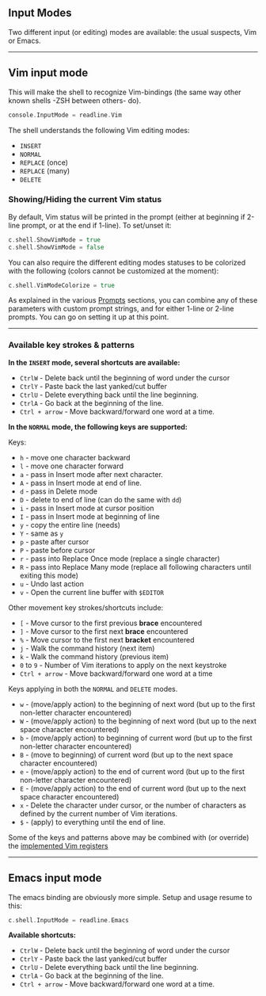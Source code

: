 
## Input Modes

Two different input (or editing) modes are available: the usual suspects, Vim or Emacs.

------
## Vim input mode

This will make the shell to recognize Vim-bindings (the same way other known shells -ZSH between others- do).

```go
console.InputMode = readline.Vim
```

The shell understands the following Vim editing modes:
- `INSERT`
- `NORMAL`
- `REPLACE` (once)
- `REPLACE` (many)
- `DELETE`

### Showing/Hiding the current Vim status

By default, Vim status will be printed in the prompt (either at beginning if 2-line prompt, or at the end if 1-line).
To set/unset it:
```go
c.shell.ShowVimMode = true
c.shell.ShowVimMode = false 
```

You can also require the different editing modes statuses to be colorized with the following (colors cannot be customized at the moment):
```go
c.shell.VimModeColorize = true
```

As explained in the various [Prompts](https://github.com/maxlandon/readline/wiki/Vim-Prompt) sections, you can combine any of 
these parameters with custom prompt strings, and for either 1-line or 2-line prompts. You can go on setting it up at this point.


----
### Available key strokes & patterns 

**In the `INSERT` mode, several shortcuts are available:**

- `CtrlW`  - Delete back until the beginning of word under the cursor 
- `CtrlY`  - Paste back the last yanked/cut buffer
- `CtrlU`  - Delete everything back until the line beginning.
- `CtrlA`  - Go back at the beginning of the line.
- `Ctrl + arrow` - Move backward/forward one word at a time.


**In the `NORMAL` mode, the following keys are supported:**

Keys:
- `h`  - move one character backward
- `l`  - move one character forward 
- `a`  - pass in Insert mode after next character.
- `A`  - pass in Insert mode at end of line.
- `d`  - pass in Delete mode
- `D`  - delete to end of line (can do the same with `dd`)
- `i`  - pass in Insert mode at cursor position
- `I`  - pass in Insert mode at beginning of line
- `y`  - copy the entire line (needs)
- `Y`  - same as `y` 
- `p`  - paste after cursor
- `P`  - paste before cursor
- `r`  - pass into Replace Once mode (replace a single character)
- `R`  - pass into Replace Many mode (replace all following characters until exiting this mode) 
- `u`  - Undo last action
- `v`  - Open the current line buffer with `$EDITOR`

Other movement key strokes/shortcuts include:
- `[`          - Move cursor to the first previous **brace** encountered
- `]`          - Move cursor to the first next **brace** encountered
- `%`          - Move cursor to the first next **bracket** encountered
- `j`          - Walk the command history (next item)
- `k`          - Walk the command history (previous item)
- `0` to `9`   - Number of Vim iterations to apply on the next keystroke
- `Ctrl + arrow` - Move backward/forward one word at a time


Keys applying in both the `NORMAL` and `DELETE` modes.

- `w`  - (move/apply action) to the beginning of next word (but up to the first non-letter character encountered)
- `W`  - (move/apply action) to the beginning of next word (but up to the next space character encountered)
- `b`  - (move/apply action) to beginning of current word (but up to the first non-letter character encountered)
- `B`  - (move to beginning) of current word (but up to the next space character encountered)
- `e`  - (move/apply action) to the end of current word (but up to the first non-letter character encountered)
- `E`  - (move/apply action) to the end of current word (but up to the next space character encountered)
- `x`  - Delete the character under cursor, or the number of characters as defined by the current number of Vim iterations.
- `$`  - (apply) to everything until the end of line.

Some of the keys and patterns above may be combined with (or override) the [implemented Vim registers](https://github.com/maxlandon/readline/wiki/Vim-Registers)

------
## Emacs input mode

The emacs binding are obviously more simple. Setup and usage resume to this:
```go
c.shell.InputMode = readline.Emacs
```

**Available shortcuts:**

- `CtrlW`  - Delete back until the beginning of word under the cursor 
- `CtrlY`  - Paste back the last yanked/cut buffer
- `CtrlU`  - Delete everything back until the line beginning.
- `CtrlA`  - Go back at the beginning of the line.
- `Ctrl + arrow` - Move backward/forward one word at a time.
